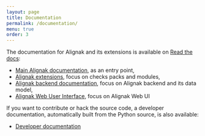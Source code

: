 ```yaml
---
layout: page
title: Documentation
permalink: /documentation/
menu: true
order: 3
---
```


The documentation for Alignak and its extensions is available on [Read the docs](http://readthedocs.org/):


* <a href="http://docs.alignak.net/en/latest/" target="_blank">Main Alignak documentation</a>, as an entry point,
* <a href="http://docs.alignak.net/en/latest/05_extending_alignak/index.html" target="_blank">Alignak extensions</a>, focus on checks packs and modules,
* <a href="http://docs.alignak.net/projects/alignak-backend/" target="_blank">Alignak backend documentation</a>, focus on Alignak backend and its data model,
* <a href="http://docs.alignak.net/projects/alignak-web-ui/" target="_blank">Alignak Web User Interface</a>, focus on Alignak Web UI



If you want to contribute or hack the source code, a developer documentation, automatically built from the Python source, is also available:


* [Developer documentation](http://alignak.readthedocs.org/en/latest/)

